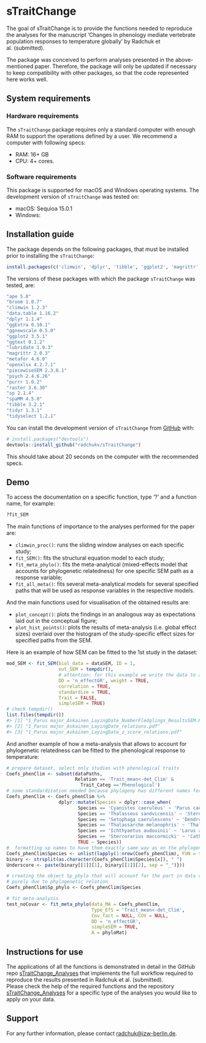 
<!-- README.md is generated from README.Rmd. Please edit that file -->

# sTraitChange

<!-- badges: start -->
<!-- badges: end -->

The goal of sTraitChange is to provide the functions needed to reproduce
the analyses for the manuscript ‘Changes in phenology mediate vertebrate
population responses to temperature globally’ by Radchuk et
al. (submitted).

The package was conceived to perform analyses presented in the
above-mentioned paper. Therefore, the package will only be updated if
necessary to keep compatibility with other packages, so that the code
represented here works well.

## System requirements

### Hardware requirements

The `sTraitChange` package requires only a standard computer with enough
RAM to support the operations defined by a user. We recommend a computer
with following specs:  
- RAM: 16+ GB  
- CPU: 4+ cores.

### Software requirements

This package is supported for macOS and Windows operating systems. The
development version of `sTraitChange` was tested on:  
- macOS: Sequioa 15.0.1  
- Windows:

## Installation guide

The package depends on the following packages, that must be installed
prior to installing the `sTraitChange`:

``` r
install.packages(c('climwin', 'dplyr', 'tibble', 'ggplot2', 'magrittr', 'metafor', 'broom', 'piecewiseSEM', 'purrr', 'spaMM', 'tidyr', 'tidyselect', 'ape', 'sp', 'lubridate', 'openxlsx', 'ggnewscale', 'psych', 'ggtext', 'raster', 'ggExtra', 'data.table', 'rr2'))
```

The versions of these packages with which the package `sTraitChange` was
tested, are:

``` r
"ape 5.8"
"broom 1.0.7"
"climwin 1.2.3"
"data.table 1.16.2"
"dplyr 1.1.4"
"ggExtra 0.10.1"
"ggnewscale 0.5.0"
"ggplot2 3.5.1"
"ggtext 0.1.2"
"lubridate 1.9.3"
"magrittr 2.0.3"
"metafor 4.6.0"
"openxlsx 4.2.7.1"
"piecewiseSEM 2.3.0.1"
"psych 2.4.6.26"
"purrr 1.0.2"
"raster 3.6.30"
"sp 2.1.4"
"spaMM 4.5.0"
"tibble 3.2.1"
"tidyr 1.3.1"
"tidyselect 1.2.1"
```

You can install the development version of `sTraitChange` from
[GitHub](https://github.com/) with:

``` r
# install.packages("devtools")
devtools::install_github("radchukv/sTraitChange")
```

This should take about 20 seconds on the computer with the recommended
specs.

## Demo

To access the documentation on a specific function, type ‘?’ and a
function name, for example:

``` r
?fit_SEM
```

The main functions of importance to the analyses performed for the paper
are:

- `climwin_proc()`: runs the sliding window analyses on each specific
  study;  
- `fit_SEM()`: fits the structural equation model to each study;  
- `fit_meta_phylo()`: fits the meta-analytical (mixed-effects model that
  accounts for phylogenetic relatedness) for one specific SEM path as a
  response variable;  
- `fit_all_meta()`: fits several meta-analytical models for several
  specified paths that will be used as response variables in the
  respective models.

And the main functions used for visualisation of the obtained results
are:  
- `plot_concept()`: plots the findings in an analogous way as
expectations laid out in the conceptual figure;  
- `plot_hist_points()`: plots the results of meta-analysis (i.e. global
effect sizes) overlaid over the histogram of the study-specific effect
sizes for specified paths from the SEM.

Here is an example of how SEM can be fitted to the 1st study in the
dataset:

``` r
mod_SEM <- fit_SEM(biol_data = dataSEM, ID = 1,
                   out_SEM = tempdir(), 
                   # attention: for this example we write the data to a temporary directory, to check its location type tempdir()
                   DD = 'n_effectGR', weight = TRUE,
                   correlation = TRUE,
                   standardize = TRUE,
                   Trait = FALSE,
                   simpleSEM = TRUE)
# check tempdir()
list.files(tempdir())
#> [1] "1_Parus major_Askainen_LayingDate_NumberFledglings_ResultsSEM.RDS"
#> [2] "1_Parus major_Askainen_LayingDate_relations.pdf"                  
#> [3] "1_Parus major_Askainen_LayingDate_z_score_relations.pdf"
```

And another example of how a meta-analysis that allows to account for
phylogenetic relatedness can be fitted to the phenological response to
temperature:

``` r
# prepare dataset, select only studies with phenological traits
Coefs_phenClim <- subset(dataPaths, 
                         Relation == 'Trait_mean<-det_Clim' & 
                           Trait_Categ =='Phenological')
# some standardization needed because phylogeny has different names for some species
Coefs_phenClim <- Coefs_phenClim %>%
                   dplyr::mutate(Species = dplyr::case_when(
                          Species == 'Cyanistes caeruleus' ~ 'Parus caeruleus',
                          Species == 'Thalasseus sandvicensis' ~ 'Sterna sandvicensis',
                          Species == 'Setophaga caerulescens' ~ 'Dendroica caerulescens',
                          Species == 'Thalassarche melanophris' ~ 'Thalassarche melanophrys',
                          Species == 'Ichthyaetus audouinii' ~ 'Larus audouinii',
                          Species == 'Stercorarius maccormicki' ~ 'Catharacta maccormicki',
                          TRUE ~ Species))
#  formatting sp names to have them exactly same way as on the phylogeny
Coefs_phenClim$Species <- unlist(lapply(1:nrow(Coefs_phenClim), FUN = function(x){
binary <- strsplit(as.character(Coefs_phenClim$Species[x]), " ")
Underscore <- paste(binary[[1]][1], binary[[1]][2], sep = "_")}))

# creating the object Sp_phylo that will account for the part in data variation
# purely due to phylogenetic relation
Coefs_phenClim$Sp_phylo <- Coefs_phenClim$Species

# fit meta-analysis
test_noCovar <- fit_meta_phylo(data_MA = Coefs_phenClim,
                               Type_EfS = 'Trait_mean<-det_Clim',
                               Cov_fact = NULL, COV = NULL,
                               DD = 'n_effectGR',
                               simpleSEM = TRUE,
                               A = phyloMat)
```

## Instructions for use

The applications of all the functions is demonstrated in detail in the
GitHub repo
[sTraitChange_Analyses](https://github.com/radchukv/sTraitChange_Analyses)
that implements the full workflow required to reproduce the results
presented in Radchuk et al. (submitted).  
Please check the help of the required functions and the repository
[sTraitChange_Analyses](https://github.com/radchukv/sTraitChange_Analyses)
for a specific type of the analyses you would like to apply on your
data.

## Support

For any further information, please contact <radchuk@izw-berlin.de>.
